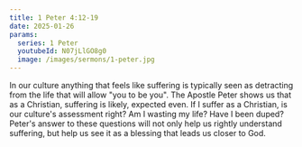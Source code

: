 ```yaml
---
title: 1 Peter 4:12-19
date: 2025-01-26
params:
  series: 1 Peter
  youtubeId: N07jLlGO8g0
  image: /images/sermons/1-peter.jpg
---
```


In our culture anything that feels like suffering is typically seen as detracting from the life that will allow "you to be you". The Apostle Peter shows us that as a Christian, suffering is likely, expected even. If I suffer as a Christian, is our culture's assessment right? Am I wasting my life? Have I been duped? Peter's answer to these questions will not only help us rightly understand suffering, but help us see it as a blessing that leads us closer to God.
